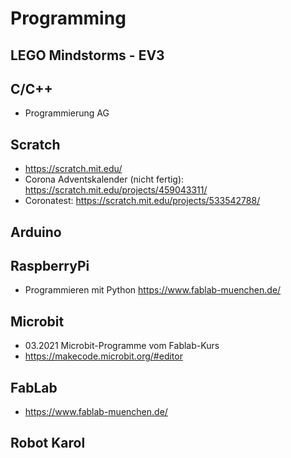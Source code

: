 # Programming


## LEGO Mindstorms - EV3

## C/C++
* Programmierung AG

## Scratch
* https://scratch.mit.edu/
* Corona Adventskalender (nicht fertig): https://scratch.mit.edu/projects/459043311/
* Coronatest: https://scratch.mit.edu/projects/533542788/

## Arduino

## RaspberryPi
* Programmieren mit Python https://www.fablab-muenchen.de/

## Microbit

* 03.2021 Microbit-Programme vom Fablab-Kurs
* https://makecode.microbit.org/#editor

## FabLab
* https://www.fablab-muenchen.de/

## Robot Karol
